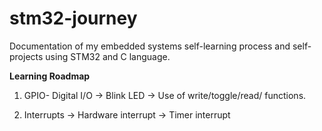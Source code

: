 # stm32-journey
Documentation of my embedded systems self-learning process and self-projects using STM32 and C language.  

**Learning Roadmap**

01. GPIO- Digital I/O
  -> Blink LED
  -> Use of write/toggle/read/ functions.

02. Interrupts
  -> Hardware interrupt
  -> Timer interrupt
    
